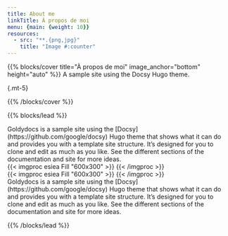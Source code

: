 ```yaml
---
title: About me
linkTitle: À propos de moi
menu: {main: {weight: 10}}
resources:
  - src: "**.{png,jpg}"
    title: "Image #:counter"
---
```


{{% blocks/cover title="À propos de moi" image_anchor="bottom" height="auto" %}}
A sample site using the Docsy Hugo theme.

{.mt-5}

{{% /blocks/cover %}}

{{% blocks/lead %}}

<div class="row">
  <div class="col-lg-6 col-md-6 col-sm-12">
    Goldydocs is a sample site using the [Docsy](https://github.com/google/docsy)
    Hugo theme that shows what it can do and provides you with a template site
    structure. It’s designed for you to clone and edit as much as you like. See the
    different sections of the documentation and site for more ideas.
  </div>
  <div class="col-lg-6 col-md-6 col-sm-12">
    {{< imgproc esiea Fill "600x300" >}}
    {{< /imgproc >}}
  </div>
</div>

<div class="row mt-4">
  <div class="col-lg-6 col-md-6 col-sm-12">
    {{< imgproc esiea Fill "600x300" >}}
    {{< /imgproc >}}
  </div>
  <div class="col-lg-6 col-md-6 col-sm-12">
    Goldydocs is a sample site using the [Docsy](https://github.com/google/docsy)
    Hugo theme that shows what it can do and provides you with a template site
    structure. It’s designed for you to clone and edit as much as you like. See the
    different sections of the documentation and site for more ideas.
  </div>
</div>

{{% /blocks/lead %}}